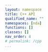 ```yaml
---
layout: namespace
title: C++ API
qualified_name: ""
namespaces: [nda]
functions: []
classes: []
nav_order: 4
# permalink: /cpp
...
```

